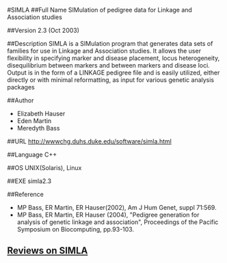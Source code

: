 #SIMLA
##Full Name
SIMulation of pedigree data for Linkage and Association studies

##Version
2.3 (Oct 2003)

##Description
SIMLA is a SIMulation program that generates data sets of families for use in Linkage and Association studies. It allows the user flexibility in specifying marker and disease placement, locus heterogeneity, disequilibrium between markers and between markers and disease loci. Output is in the form of a LINKAGE pedigree file and is easily utilized, either directly or with minimal reformatting, as input for various genetic analysis packages

##Author
* Elizabeth Hauser
* Eden Martin
* Meredyth Bass

##URL
http://wwwchg.duhs.duke.edu/software/simla.html

##Language
C++

##OS
UNIX(Solaris), Linux

##EXE
simla2.3

##Reference
* MP Bass, ER Martin, ER Hauser(2002), Am J Hum Genet, suppl 71:569.
* MP Bass, ER Martin, ER Hauser (2004), "Pedigree generation for analysis of genetic linkage and association", Proceedings of the Pacific Symposium on Biocomputing, pp.93-103.


## [Reviews on SIMLA](https://github.com/gaow/genetic-analysis-software/issues/515)